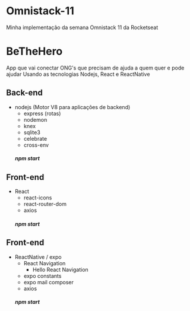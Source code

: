 # Omnistack-11
Minha implementação da semana Omnistack 11 da Rocketseat

# BeTheHero
App que vai conectar ONG's que precisam de ajuda a quem quer e pode ajudar
Usando as tecnologias Nodejs, React e ReactNative

## Back-end
- nodejs (Motor V8 para aplicações de backend)
  - express (rotas)
  - nodemon
  - knex
  - sqlite3
  - celebrate
  - cross-env
  ##### npm start

## Front-end
- React
  - react-icons
  - react-router-dom
  - axios
  ##### npm start

## Front-end
- ReactNative / expo
  - React Navigation
    - Hello React Navigation
  - expo constants
  - expo mail composer
  - axios
  ##### npm start
